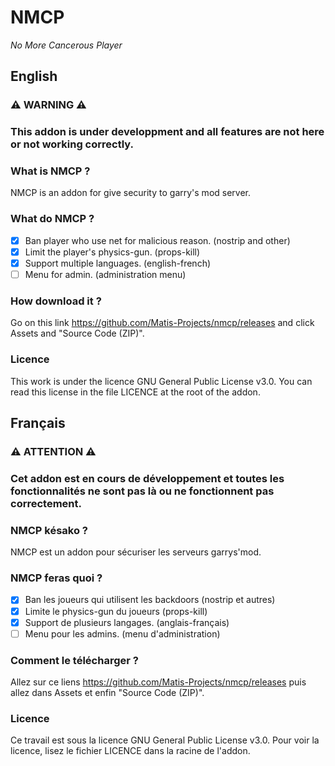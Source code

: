 # NMCP
_No More Cancerous Player_



## English

### ⚠️ WARNING ⚠️
### This addon is under developpment and all features are not here or not working correctly.

### What is NMCP ? 
NMCP is an addon for give security to garry's mod server.

### What do NMCP ?
- [x] Ban player who use net for malicious reason. (nostrip and other)
- [x] Limit the player's physics-gun. (props-kill)
- [x] Support multiple languages. (english-french)
- [ ] Menu for admin. (administration menu)

### How download it ?
Go on this link https://github.com/Matis-Projects/nmcp/releases and click Assets and "Source Code (ZIP)".

### Licence
This work is under the licence GNU General Public License v3.0.
You can read this license in the file LICENCE at the root of the addon.

## Français

### ⚠️ ATTENTION ⚠️
### Cet addon est en cours de développement et toutes les fonctionnalités ne sont pas là ou ne fonctionnent pas correctement.

### NMCP késako ?
NMCP est un addon pour sécuriser les serveurs garrys'mod.

### NMCP feras quoi ?
- [x] Ban les joueurs qui utilisent les backdoors (nostrip et autres)
- [x] Limite le physics-gun du joueurs (props-kill)
- [x] Support de plusieurs langages. (anglais-français)
- [ ] Menu pour les admins. (menu d'administration)

### Comment le télécharger ?
Allez sur ce liens https://github.com/Matis-Projects/nmcp/releases puis allez dans Assets et enfin "Source Code (ZIP)".

### Licence
Ce travail est sous la licence GNU General Public License v3.0.
Pour voir la licence, lisez le fichier LICENCE dans la racine de l'addon.
